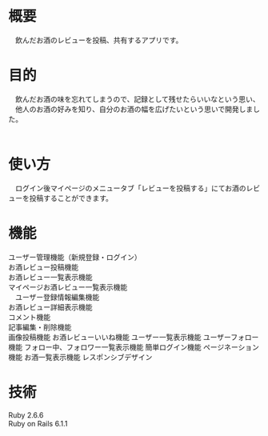 # 概要
　飲んだお酒のレビューを投稿、共有するアプリです。


# 目的
　飲んだお酒の味を忘れてしまうので、記録として残せたらいいなという思い、  
　他人のお酒の好みを知り、自分のお酒の幅を広げたいという思いで開発しました。  
　
 
# 使い方
　ログイン後マイページのメニュータブ「レビューを投稿する」にてお酒のレビューを投稿することができます。
 
 
# 機能
ユーザー管理機能（新規登録・ログイン）  
  お酒レビュー投稿機能  
  お酒レビュー一覧表示機能  
  マイページお酒レビュー一覧表示機能  
　ユーザー登録情報編集機能  
  お酒レビュー詳細表示機能  
  コメント機能  
  記事編集・削除機能  
  画像投稿機能
  お酒レビューいいね機能
  ユーザー一覧表示機能
  ユーザーフォロー機能
  フォロー中、フォロワー一覧表示機能
  簡単ログイン機能
  ページネーション機能
  お酒一覧表示機能
  レスポンシブデザイン
　
# 技術
  Ruby 2.6.6  
  Ruby on Rails 6.1.1  
 

